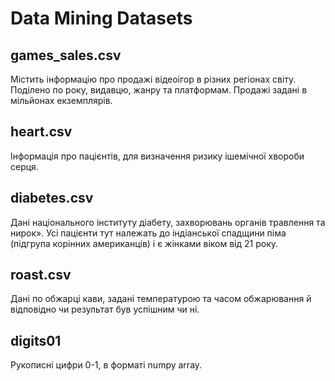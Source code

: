 # Data Mining Datasets


## games_sales.csv

Містить інформацію про продажі відеоігор в різних регіонах світу. Поділено по року, видавцю, жанру та платформам. Продажі задані в мільйонах екземплярів.

## heart.csv

Інформація про пацієнтів, для визначення ризику ішемічної хвороби серця.


## diabetes.csv

Дані національного інституту діабету, захворювань органів травлення та нирок». Усі пацієнти тут належать до індіанської спадщини піма (підгрупа корінних американців) і є жінками віком від 21 року.

## roast.csv

Дані по обжарці кави, задані температурою та часом обжарювання й відповідно чи результат був успішним чи ні.

## digits01

Рукописні цифри 0-1, в форматі numpy array.